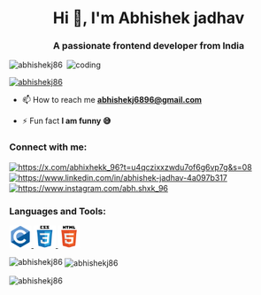 <h1 align="center">Hi 👋, I'm Abhishek jadhav</h1>
<h3 align="center">A passionate frontend developer from India</h3>

<img align="right" alt="coding" width="400" src="https://![image](https://github.com/user-attachments/assets/f6ac0046-8140-4971-ac4c-8f712197ef26)">


<p align="left"> <img src="https://komarev.com/ghpvc/?username=abhishekj86&label=Profile%20views&color=0e75b6&style=flat" alt="abhishekj86" /> </p>

<p align="left"> <a href="https://github.com/ryo-ma/github-profile-trophy"><img src="https://github-profile-trophy.vercel.app/?username=abhishekj86" alt="abhishekj86" /></a> </p>

- 📫 How to reach me **abhishekj6896@gmail.com**

- ⚡ Fun fact **I am funny 😅**

<h3 align="left">Connect with me:</h3>
<p align="left">
<a href="https://twitter.com/https://x.com/abhixhekk_96?t=u4qczixxzwdu7of6g6vp7g&s=08" target="blank"><img align="center" src="https://raw.githubusercontent.com/rahuldkjain/github-profile-readme-generator/master/src/images/icons/Social/twitter.svg" alt="https://x.com/abhixhekk_96?t=u4qczixxzwdu7of6g6vp7g&s=08" height="30" width="40" /></a>
<a href="https://linkedin.com/in/https://www.linkedin.com/in/abhishek-jadhav-4a097b317" target="blank"><img align="center" src="https://raw.githubusercontent.com/rahuldkjain/github-profile-readme-generator/master/src/images/icons/Social/linked-in-alt.svg" alt="https://www.linkedin.com/in/abhishek-jadhav-4a097b317" height="30" width="40" /></a>
<a href="https://instagram.com/https://www.instagram.com/abh.shxk_96" target="blank"><img align="center" src="https://raw.githubusercontent.com/rahuldkjain/github-profile-readme-generator/master/src/images/icons/Social/instagram.svg" alt="https://www.instagram.com/abh.shxk_96" height="30" width="40" /></a>
</p>

<h3 align="left">Languages and Tools:</h3>
<p align="left"> <a href="https://www.cprogramming.com/" target="_blank" rel="noreferrer"> <img src="https://raw.githubusercontent.com/devicons/devicon/master/icons/c/c-original.svg" alt="c" width="40" height="40"/> </a> <a href="https://www.w3schools.com/css/" target="_blank" rel="noreferrer"> <img src="https://raw.githubusercontent.com/devicons/devicon/master/icons/css3/css3-original-wordmark.svg" alt="css3" width="40" height="40"/> </a> <a href="https://www.w3.org/html/" target="_blank" rel="noreferrer"> <img src="https://raw.githubusercontent.com/devicons/devicon/master/icons/html5/html5-original-wordmark.svg" alt="html5" width="40" height="40"/> </a> </p>

<p><img align="left" src="https://github-readme-stats.vercel.app/api/top-langs?username=abhishekj86&show_icons=true&locale=en&layout=compact" alt="abhishekj86" /></p>

<p>&nbsp;<img align="center" src="https://github-readme-stats.vercel.app/api?username=abhishekj86&show_icons=true&locale=en" alt="abhishekj86" /></p>

<p><img align="center" src="https://github-readme-streak-stats.herokuapp.com/?user=abhishekj86&" alt="abhishekj86" /></p>
